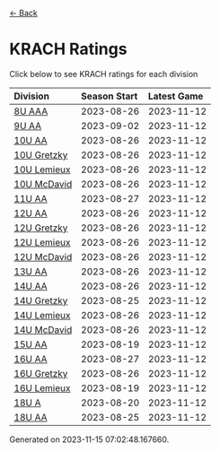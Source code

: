 [<- Back](../readme.md)
# KRACH Ratings
Click below to see KRACH ratings for each division

| Division | Season Start | Latest Game |
| :-- | :-- | :-- |
| [8U AAA](8U-AAA-ratings.md) | 2023-08-26 | 2023-11-12 |
| [9U AA](9U-AA-ratings.md) | 2023-09-02 | 2023-11-12 |
| [10U AA](10U-AA-ratings.md) | 2023-08-26 | 2023-11-12 |
| [10U Gretzky](10U-Gretzky-ratings.md) | 2023-08-26 | 2023-11-12 |
| [10U Lemieux](10U-Lemieux-ratings.md) | 2023-08-26 | 2023-11-12 |
| [10U McDavid](10U-McDavid-ratings.md) | 2023-08-26 | 2023-11-12 |
| [11U AA](11U-AA-ratings.md) | 2023-08-27 | 2023-11-12 |
| [12U AA](12U-AA-ratings.md) | 2023-08-26 | 2023-11-12 |
| [12U Gretzky](12U-Gretzky-ratings.md) | 2023-08-26 | 2023-11-12 |
| [12U Lemieux](12U-Lemieux-ratings.md) | 2023-08-26 | 2023-11-12 |
| [12U McDavid](12U-McDavid-ratings.md) | 2023-08-26 | 2023-11-12 |
| [13U AA](13U-AA-ratings.md) | 2023-08-26 | 2023-11-12 |
| [14U AA](14U-AA-ratings.md) | 2023-08-26 | 2023-11-12 |
| [14U Gretzky](14U-Gretzky-ratings.md) | 2023-08-25 | 2023-11-12 |
| [14U Lemieux](14U-Lemieux-ratings.md) | 2023-08-26 | 2023-11-12 |
| [14U McDavid](14U-McDavid-ratings.md) | 2023-08-26 | 2023-11-12 |
| [15U AA](15U-AA-ratings.md) | 2023-08-19 | 2023-11-12 |
| [16U AA](16U-AA-ratings.md) | 2023-08-27 | 2023-11-12 |
| [16U Gretzky](16U-Gretzky-ratings.md) | 2023-08-26 | 2023-11-12 |
| [16U Lemieux](16U-Lemieux-ratings.md) | 2023-08-19 | 2023-11-12 |
| [18U A](18U-A-ratings.md) | 2023-08-20 | 2023-11-12 |
| [18U AA](18U-AA-ratings.md) | 2023-08-25 | 2023-11-12 |

Generated on 2023-11-15 07:02:48.167660.
